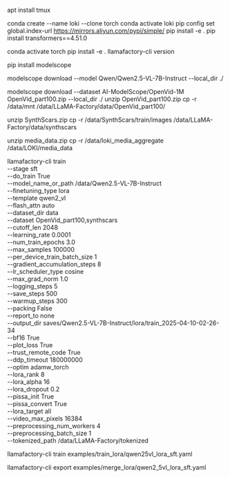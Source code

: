 apt install tmux

conda create --name loki --clone torch
conda activate loki
pip config set global.index-url https://mirrors.aliyun.com/pypi/simple/
pip install -e .
pip install transformers==4.51.0

conda activate torch
pip install -e .
llamafactory-cli version

pip install modelscope

modelscope download --model Qwen/Qwen2.5-VL-7B-Instruct --local_dir ./

modelscope download --dataset AI-ModelScope/OpenVid-1M OpenVid_part100.zip --local_dir ./
unzip OpenVid_part100.zip
cp -r /data/mnt /data/LLaMA-Factory/data/OpenVid_part100/

unzip SynthScars.zip
cp -r /data/SynthScars/train/images /data/LLaMA-Factory/data/synthscars

unzip media_data.zip
cp -r /data/loki_media_aggregate /data/LOKI/media_data


llamafactory-cli train \
    --stage sft \
    --do_train True \
    --model_name_or_path /data/Qwen2.5-VL-7B-Instruct \
    --finetuning_type lora \
    --template qwen2_vl \
    --flash_attn auto \
    --dataset_dir data \
    --dataset OpenVid_part100,synthscars \
    --cutoff_len 2048 \
    --learning_rate 0.0001 \
    --num_train_epochs 3.0 \
    --max_samples 100000 \
    --per_device_train_batch_size 1 \
    --gradient_accumulation_steps 8 \
    --lr_scheduler_type cosine \
    --max_grad_norm 1.0 \
    --logging_steps 5 \
    --save_steps 500 \
    --warmup_steps 300 \
    --packing False \
    --report_to none \
    --output_dir saves/Qwen2.5-VL-7B-Instruct/lora/train_2025-04-10-02-26-34 \
    --bf16 True \
    --plot_loss True \
    --trust_remote_code True \
    --ddp_timeout 180000000 \
    --optim adamw_torch \
    --lora_rank 8 \
    --lora_alpha 16 \
    --lora_dropout 0.2 \
    --pissa_init True \
    --pissa_convert True \
    --lora_target all \
    --video_max_pixels 16384 \
    --preprocessing_num_workers 4 \
    --preprocessing_batch_size 1 \
    --tokenized_path /data/LLaMA-Factory/tokenized



llamafactory-cli train examples/train_lora/qwen25vl_lora_sft.yaml



llamafactory-cli export examples/merge_lora/qwen2_5vl_lora_sft.yaml
